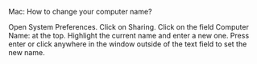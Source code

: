 Mac: How to change your computer name?

Open System Preferences.
Click on Sharing.
Click on the field Computer Name: at the top.
Highlight the current name and enter a new one.
Press enter or click anywhere in the window outside of the text field to set the new name.

